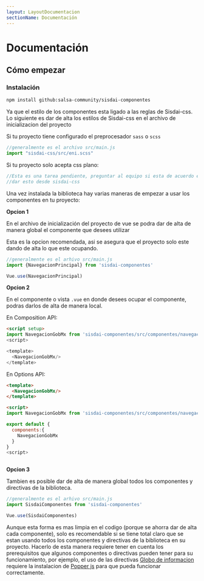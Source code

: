 ```yaml
---
layout: LayoutDocumentacion
sectionName: Documentación
---
```


# Documentación

## Cómo empezar

### Instalación

```bash
npm install github:salsa-community/sisdai-componentes
```

Ya que el estilo de los componentes esta ligado a las reglas de Sisdai-css. Lo siguiente es dar de alta los estilos de Sisdai-css en el archivo de inicializacion del proyecto

Si tu proyecto tiene configurado el preprocesador `sass` o `scss` 

```js
//generalmente es el archivo src/main.js
import "sisdai-css/src/eni.scss"
```

Si tu proyecto solo acepta css plano:

```js
//Esta es una tarea pendiente, preguntar al equipo si esta de acuerdo en 
//dar esto desde sisdai-css
```

Una vez instalada la biblioteca hay varias maneras de empezar a usar los componentes en tu proyecto:


**Opcion 1**

En el archivo de inicialización del proyecto de vue se podra dar de alta de manera global el componente que desees utilizar

Esta es la opcion recomendada, asi se asegura que el proyecto solo este dando de alta lo que este ocupando.

```js
//generalmente es el arhivo src/main.js
import {NavegacionPrincipal} from 'sisdai-componentes'

Vue.use(NavegacionPrincipal)
```

**Opcion 2**

En el componente o vista `.vue` en donde desees ocupar el componente, podras darlos de alta de manera local.

En Composition API:
```html
<script setup> 
import NavegacionGobMx from 'sisdai-componentes/src/componentes/navegacion-gob-mx/NavegacionGobMx.vue'
<script>

<template>
  <NavegacionGobMx/>
</template>
```

En Options API:
```html
<template>
  <NavegacionGobMx/>
</template>

<script>
import NavegacionGobMx from 'sisdai-componentes/src/componentes/navegacion-gob-mx/NavegacionGobMx.vue'

export default {
  components:{
    NavegacionGobMx
  }
}
<script>



```

**Opcion 3**

Tambien es posible dar de alta de manera global todos los componentes y directivas de la biblioteca. 

```js
//generalmente es el arhivo src/main.js
import SisdaiComponentes from 'sisdai-componentes'

Vue.use(SisdaiComponentes)
```

Aunque esta forma es mas  limpia en el codigo (porque se ahorra dar de alta cada componente), solo es  recomendable si se tiene total claro que se estan usando todos los componentes y directivas de la biblioteca en su proyecto. Hacerlo de esta manera requiere tener en cuenta los prerequisitos que algunos componentes o directivas pueden tener para su funcionamiento, por ejemplo, el uso de las directivas [Globo de informacion](/documentacion/directivas/) requiere la instalacion de [Popper js](https://www.npmjs.com/package/@popperjs/core) para que pueda funcionar correctamente.


